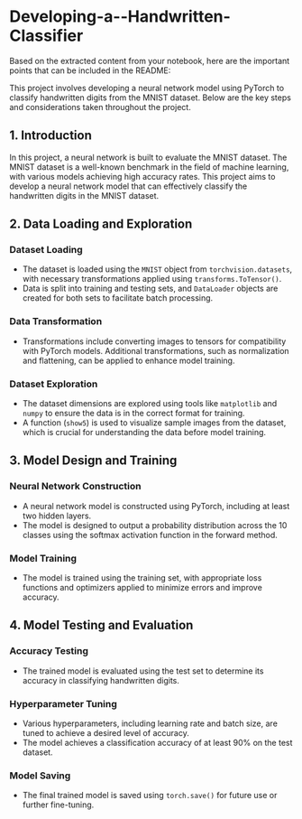 # Developing-a--Handwritten-Classifier
Based on the extracted content from your notebook, here are the important points that can be included in the README:

This project involves developing a neural network model using PyTorch to classify handwritten digits from the MNIST dataset. Below are the key steps and considerations taken throughout the project.

## 1. Introduction

In this project, a neural network is built to evaluate the MNIST dataset. The MNIST dataset is a well-known benchmark in the field of machine learning, with various models achieving high accuracy rates. This project aims to develop a neural network model that can effectively classify the handwritten digits in the MNIST dataset.

## 2. Data Loading and Exploration

### Dataset Loading
- The dataset is loaded using the `MNIST` object from `torchvision.datasets`, with necessary transformations applied using `transforms.ToTensor()`.
- Data is split into training and testing sets, and `DataLoader` objects are created for both sets to facilitate batch processing.

### Data Transformation
- Transformations include converting images to tensors for compatibility with PyTorch models. Additional transformations, such as normalization and flattening, can be applied to enhance model training.

### Dataset Exploration
- The dataset dimensions are explored using tools like `matplotlib` and `numpy` to ensure the data is in the correct format for training.
- A function (`show5`) is used to visualize sample images from the dataset, which is crucial for understanding the data before model training.

## 3. Model Design and Training

### Neural Network Construction
- A neural network model is constructed using PyTorch, including at least two hidden layers.
- The model is designed to output a probability distribution across the 10 classes using the softmax activation function in the forward method.

### Model Training
- The model is trained using the training set, with appropriate loss functions and optimizers applied to minimize errors and improve accuracy.

## 4. Model Testing and Evaluation

### Accuracy Testing
- The trained model is evaluated using the test set to determine its accuracy in classifying handwritten digits.

### Hyperparameter Tuning
- Various hyperparameters, including learning rate and batch size, are tuned to achieve a desired level of accuracy.
- The model achieves a classification accuracy of at least 90% on the test dataset.

### Model Saving
- The final trained model is saved using `torch.save()` for future use or further fine-tuning.
